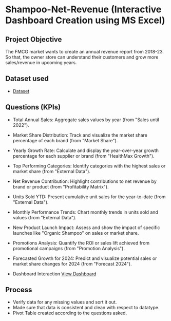 # Shampoo-Net-Revenue (Interactive Dashboard Creation using MS Excel)
## Project Objective
The FMCG market wants to create an annual revenue report from 2018-23. So that, the owner store can understand their customers and grow more sales/revenue in upcoming years.
## Dataset used
- <a href = "https://github.com/TahaNadir/Shampoo-Net-Revenue/blob/main/dataset_shampoo.csv"> Dataset</a>

## Questions (KPIs)
- Total Annual Sales: Aggregate sales values by year (from "Sales until 2022").
- Market Share Distribution: Track and visualize the market share percentage of each brand (from "Market Share").
- Yearly Growth Rate: Calculate and display the year-over-year growth percentage for each supplier or brand (from "HealthMax Growth").
- Top Performing Categories: Identify categories with the highest sales or market share (from "External Data").
- Net Revenue Contribution: Highlight contributions to net revenue by brand or product (from "Profitability Matrix").
- Units Sold YTD: Present cumulative unit sales for the year-to-date (from "External Data").
- Monthly Performance Trends: Chart monthly trends in units sold and values (from "External Data").
- New Product Launch Impact: Assess and show the impact of specific launches like "Organic Shampoo" on sales or market share.
- Promotions Analysis: Quantify the ROI or sales lift achieved from promotional campaigns (from "Promotion Analysis").
- Forecasted Growth for 2024: Predict and visualize potential sales or market share changes for 2024 (from "Forecast 2024").

- Dashboard Interaction <a href ="https://github.com/TahaNadir/Shampoo-Net-Revenue/blob/main/Dashboard_Image.png">View Dashboard</a>

## Process
- Verify data for any missing values and sort it out.
- Made sure that data is consistent and clean with respect to datatype.
- Pivot Table created according to the questions asked.
